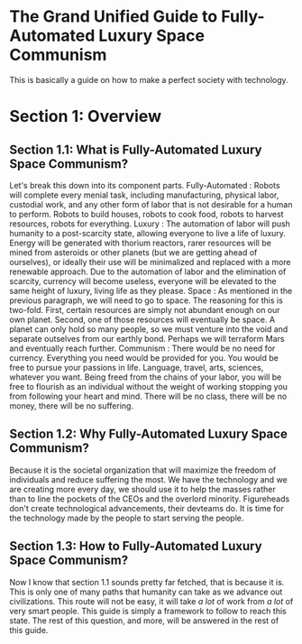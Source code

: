 # The Grand Unified Guide to Fully-Automated Luxury Space Communism
This is basically a guide on how to make a perfect society with technology.



# Section 1: Overview
## Section 1.1: What is Fully-Automated Luxury Space Communism?
Let's break this down into its component parts.
Fully-Automated
: Robots will complete every menial task, including manufacturing, physical labor, custodial work, and any other form of labor that is not desirable for a human to perform. Robots to build houses, robots to cook food, robots to harvest resources, robots for everything.
Luxury
: The automation of labor will push humanity to a post-scarcity state, allowing everyone to live a life of luxury. Energy will be generated with thorium reactors, rarer resources will be mined from asteroids or other planets (but we are getting ahead of ourselves), or ideally their use will be minimalized and replaced with a more renewable approach. Due to the automation of labor and the elimination of scarcity, currency will become useless, everyone will be elevated to the same height of luxury, living life as they please.
Space
: As mentioned in the previous paragraph, we will need to go to space. The reasoning for this is two-fold. First, certain resources are simply not abundant enough on our own planet. Second, one of those resources will eventually be space. A planet can only hold so many people, so we must venture into the void and separate outselves from our earthly bond. Perhaps we will terraform Mars and eventually reach further.
Communism
: There would be no need for currency. Everything you need would be provided for you. You would be free to pursue your passions in life. Language, travel, arts, sciences, whatever you want. Being freed from the chains of your labor, you will be free to flourish as an individual without the weight of working stopping you from following your heart and mind. There will be no class, there will be no money, there will be no suffering.

## Section 1.2: Why Fully-Automated Luxury Space Communism?
Because it is the societal organization that will maximize the freedom of individuals and reduce suffering the most. We have the technology and we are creating more every day, we should use it to help the masses rather than to line the pockets of the CEOs and the overlord minority. Figureheads don't create technological advancements, their devteams do. It is time for the technology made by the people to start serving the people.

## Section 1.3: How to Fully-Automated Luxury Space Communism?
Now I know that section 1.1 sounds pretty far fetched, that is because it is. This is only one of many paths that humanity can take as we advance out civilizations. This route will not be easy, it will take *a lot* of work from *a lot* of very smart people. This guide is simply a framework to follow to reach this state. The rest of this question, and more, will be answered in the rest of this guide.